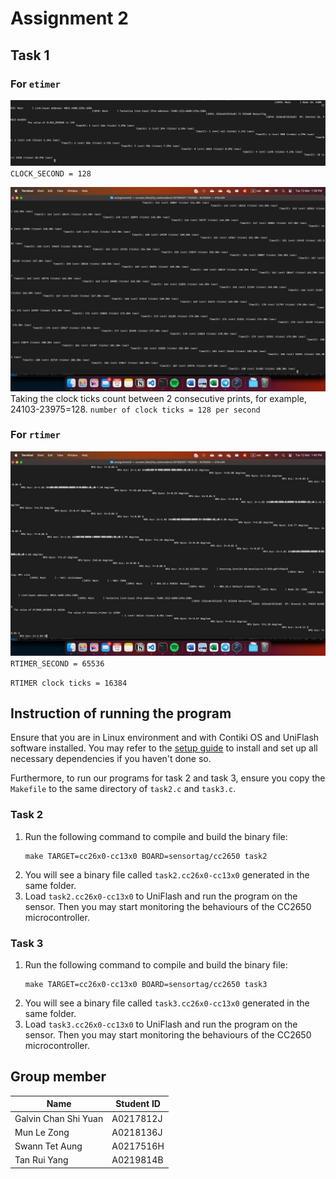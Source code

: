 # Assignment 2

## Task 1

### For `etimer`

![Clock Second Screenshot](https://github.com/STAung07/contiki-ng/blob/WORKING/examples/assignment2/clock%20second.jpg?raw=true)
`CLOCK_SECOND = 128`

![Clock ticks per second Screenshot](https://github.com/STAung07/contiki-ng/blob/WORKING/examples/assignment2/clock%20ticks.jpg?raw=true)
Taking the clock ticks count between 2 consecutive prints, for example, 24103-23975=128.
`number of clock ticks = 128 per second`

### For `rtimer`

![RTIMER SECOND Screenshot](https://github.com/STAung07/contiki-ng/blob/WORKING/examples/assignment2/rtimer%20second.jpg?raw=true)
`RTIMER_SECOND = 65536`

`RTIMER clock ticks = 16384`

## Instruction of running the program

Ensure that you are in Linux environment and with Contiki OS and UniFlash software installed. You may refer to the [setup guide](https://weiserlab.github.io/wirelessnetworking/Assignment1_Windows.pdf) to install and set up all necessary dependencies if you haven't done so.

Furthermore, to run our programs for task 2 and task 3, ensure you copy the `Makefile` to the same directory of `task2.c` and `task3.c`.

### Task 2

1. Run the following command to compile and build the binary file:
   ```
   make TARGET=cc26x0-cc13x0 BOARD=sensortag/cc2650 task2
   ```
2. You will see a binary file called `task2.cc26x0-cc13x0` generated in the same folder.
3. Load `task2.cc26x0-cc13x0` to UniFlash and run the program on the sensor. Then you may start monitoring the behaviours of the CC2650 microcontroller.

### Task 3

1. Run the following command to compile and build the binary file:
   ```
   make TARGET=cc26x0-cc13x0 BOARD=sensortag/cc2650 task3
   ```
2. You will see a binary file called `task3.cc26x0-cc13x0` generated in the same folder.
3. Load `task3.cc26x0-cc13x0` to UniFlash and run the program on the sensor. Then you may start monitoring the behaviours of the CC2650 microcontroller.

## Group member

| Name                 | Student ID |
| -------------------- | ---------- |
| Galvin Chan Shi Yuan | A0217812J  |
| Mun Le Zong          | A0218136J  |
| Swann Tet Aung       | A0217516H  |
| Tan Rui Yang         | A0219814B  |
